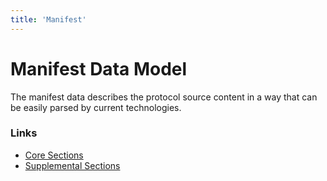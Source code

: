 ```yaml
---
title: 'Manifest'
---
```


# Manifest Data Model

The manifest data describes the protocol source content in a way that can be easily parsed by current technologies.

### Links

- [Core Sections](manifest/core-sections)
- [Supplemental Sections](manifest/supplemental-sections)
